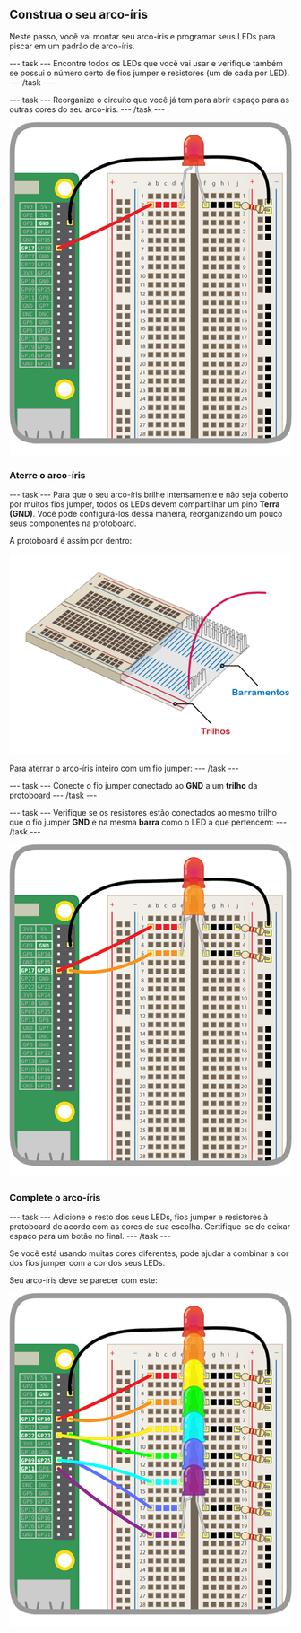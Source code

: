 ## Construa o seu arco-íris

Neste passo, você vai montar seu arco-íris e programar seus LEDs para piscar em um padrão de arco-íris.

\--- task \--- Encontre todos os LEDs que você vai usar e verifique também se possui o número certo de fios jumper e resistores (um de cada por LED). \--- /task \---

\--- task \--- Reorganize o circuito que você já tem para abrir espaço para as outras cores do seu arco-íris. \--- /task \---

![Circuito Reorganizado](images/oneled.png)

### Aterre o arco-íris

\--- task \--- Para que o seu arco-íris brilhe intensamente e não seja coberto por muitos fios jumper, todos os LEDs devem compartilhar um pino **Terra (GND)**. Você pode configurá-los dessa maneira, reorganizando um pouco seus componentes na protoboard.

A protoboard é assim por dentro:

![Seção transversal da protoboard](images/breadboardxsection.png)

Para aterrar o arco-íris inteiro com um fio jumper: \--- /task \---

\--- task \--- Conecte o fio jumper conectado ao **GND** a um **trilho** da protoboard \--- /task \---

\--- task \--- Verifique se os resistores estão conectados ao mesmo trilho que o fio jumper **GND** e na mesma **barra** como o LED a que pertencem: \--- /task \---

![Adicionando LEDs](images/twoleds.png)

### Complete o arco-íris

\--- task \--- Adicione o resto dos seus LEDs, fios jumper e resistores à protoboard de acordo com as cores de sua escolha. Certifique-se de deixar espaço para um botão no final. \--- /task \---

Se você está usando muitas cores diferentes, pode ajudar a combinar a cor dos fios jumper com a cor dos seus LEDs.

Seu arco-íris deve se parecer com este:

![LEDs do arco-íris](images/rainbowleds.png)